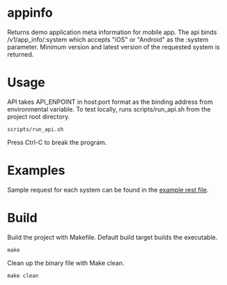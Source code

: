 # appinfo
Returns demo application meta information for mobile app.  The api binds /v1/app_info/:system which accepts "iOS" or "Android" as the :system parameter.  Minimum version and latest version of the requested system is returned.

# Usage
API takes API_ENPOINT in host:port format as the binding address from environmental variable.
To test locally, runs scripts/run_api.sh from the project root directory.
```console
scripts/run_api.sh
```

Press Ctrl-C to break the program.

# Examples
Sample request for each system can be found in the [example rest file](examples/get_appinfo.rest).

# Build
Build the project with Makefile. Default build target builds the executable.  
```console
make
```

Clean up the binary file with Make clean.
```console
make clean
```


